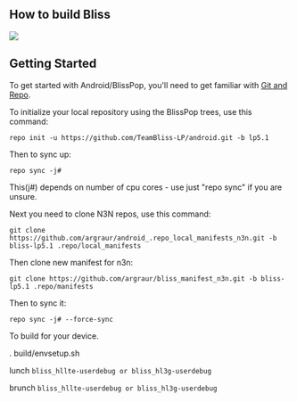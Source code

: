 ## How to build Bliss
<img src="https://raw.github.com/TeamBliss-LP/android/lp5.1/bliss-logo.png">

Getting Started 
---------------

To get started with Android/BlissPop, you'll need to get
familiar with [Git and Repo](http://source.android.com/source/using-repo.html).

To initialize your local repository using the BlissPop trees, use this command:


    repo init -u https://github.com/TeamBliss-LP/android.git -b lp5.1

Then to sync up:

    repo sync -j#

This(j#) depends on number of cpu cores - use just "repo sync" if you are unsure.

Next you need to clone N3N repos, use this command:


    git clone https://github.com/argraur/android_.repo_local_manifests_n3n.git -b bliss-lp5.1 .repo/local_manifests
    
Then clone new manifest for n3n:


    git clone https://github.com/argraur/bliss_manifest_n3n.git -b bliss-lp5.1 .repo/manifests

Then to sync it:

    repo sync -j# --force-sync

To build for your device.

. build/envsetup.sh

lunch `bliss_hllte-userdebug or bliss_hl3g-userdebug`

brunch `bliss_hllte-userdebug or bliss_hl3g-userdebug`

